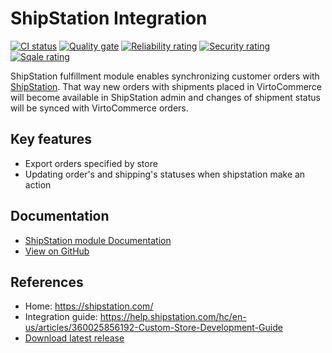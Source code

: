 # ShipStation Integration

[![CI status](https://github.com/VirtoCommerce/vc-module-shipstation/workflows/Module%20CI/badge.svg?branch=dev)](https://github.com/VirtoCommerce/vc-module-shipstation/actions?query=workflow%3A"Module+CI") [![Quality gate](https://sonarcloud.io/api/project_badges/measure?project=VirtoCommerce_vc-module-shipstation&metric=alert_status&branch=dev)](https://sonarcloud.io/dashboard?id=VirtoCommerce_vc-module-shipstation) [![Reliability rating](https://sonarcloud.io/api/project_badges/measure?project=VirtoCommerce_vc-module-shipstation&metric=reliability_rating&branch=dev)](https://sonarcloud.io/dashboard?id=VirtoCommerce_vc-module-shipstation) [![Security rating](https://sonarcloud.io/api/project_badges/measure?project=VirtoCommerce_vc-module-shipstation&metric=security_rating&branch=dev)](https://sonarcloud.io/dashboard?id=VirtoCommerce_vc-module-shipstation) [![Sqale rating](https://sonarcloud.io/api/project_badges/measure?project=VirtoCommerce_vc-module-shipstation&metric=sqale_rating&branch=dev)](https://sonarcloud.io/dashboard?id=VirtoCommerce_vc-module-shipstation)

ShipStation fulfillment module enables synchronizing customer orders with <a href="http://www.shipstation.com/" target="_blank">ShipStation</a>. That way new orders with shipments placed in VirtoCommerce will become available in ShipStation admin and changes of shipment status will be synced with VirtoCommerce orders.

## Key features
* Export orders specified by store
* Updating order's and shipping's statuses when shipstation make an action

## Documentation
* [ShipStation module Documentation](https://virtocommerce.com/docs/modules/shipstation)
* [View on GitHub](docs/index.md)

## References
* Home: https://shipstation.com/
* Integration guide: https://help.shipstation.com/hc/en-us/articles/360025856192-Custom-Store-Development-Guide
* [Download latest release](https://github.com/VirtoCommerce/vc-module-shipstation/releases/latest)

